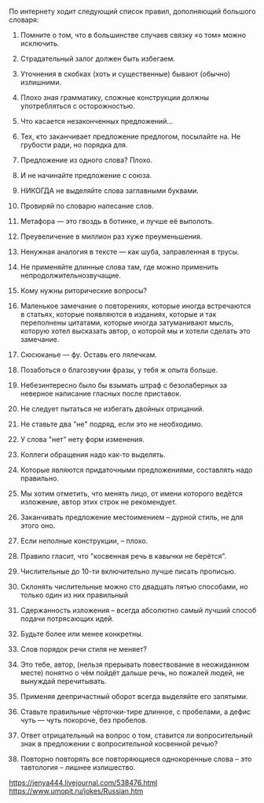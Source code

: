 По интернету ходит следующий список правил, дополняющий большого словаря:
1. Помните о том, что в большинстве случаев связку «о том» можно исключить.
2. Страдательный залог должен быть избегаем.
3. Уточнения в скобках (хоть и существенные) бывают (обычно) излишними.

4. Плохо зная грамматику, сложные конструкции должны употребляться с осторожностью.

5. Что касается незаконченных предложений…

6. Тех, кто заканчивает предложение предлогом, посылайте на. Не грубости ради, но порядка для.

7. Предложение из одного слова? Плохо.
8. И не начинайте предложение с союза.
9. НИКОГДА не выделяйте слова заглавными буквами.
10. Провиряй по словарю напесание слов.
11. Метафора — это гвоздь в ботинке, и лучше её выполоть.
12. Преувеличение в миллион раз хуже преуменьшения.
13. Ненужная аналогия в тексте — как шуба, заправленная в трусы.

14. Не применяйте длинные слова там, где можно применить непродолжительнозвучащие.

15. Кому нужны риторические вопросы?

16. Маленькое замечание о повторениях, которые иногда встречаются в статьях, которые появляются в изданиях, которые и так переполнены цитатами, которые иногда затуманивают мысль, которую хотел высказать автор, о которой мы и хотели сделать это замечание.

17. Сюсюканье — фу. Оставь его лялечкам.
18. Позаботься о благозвучии фразы, у тебя ж опыта больше.

19. Небезинтересно было бы взымать штраф с безолаберных за неверное написание гласных после приставок.

20. Не следует пытаться не избегать двойных отрицаний.
21. Не ставьте два "не" подряд, если это не необходимо.
22. У слова "нет" нету форм изменения.
23. Коллеги обращения надо как-то выделять.
24. Которые являются придаточными предложениями, составлять надо правильно.

25. Мы хотим отметить, что менять лицо, от имени которого ведётся изложение, автор этих строк не рекомендует.

26. Заканчивать предложение местоимением – дурной стиль, не для этого оно.
27. Если неполные конструкции, – плохо.
28. Правило гласит, что "косвенная речь в кавычки не берётся".
29. Числительные до 10-ти включительно лучше писать прописью.

30. Склонять числительные можно сто двадцать пятью способами, но только один из них правильный

31. Сдержанность изложения – всегда абсолютно самый лучший способ подачи потрясающих идей.

32. Будьте более или менее конкретны.
33. Слов порядок речи стиля не меняет?

34. Это тебе, автор, (нельзя прерывать повествование в неожиданном месте) понятно о чём пойдёт дальше речь, но пожалей людей, не вынуждай перечитывать.

35. Применяя деепричастный оборот всегда выделяйте его запятыми.

36. Ставьте правильные чёрточки-тире длинное, с пробелами, а дефис чуть — чуть покороче, без пробелов.

37. Ответ отрицательный на вопрос о том, ставится ли вопросительный знак в предложении с вопросительной косвенной речью?

38. Повторно повторять все повторяющиеся однокоренные слова – это тавтология – лишнее излишество.

https://jenya444.livejournal.com/538476.html  https://www.umopit.ru/jokes/Russian.htm